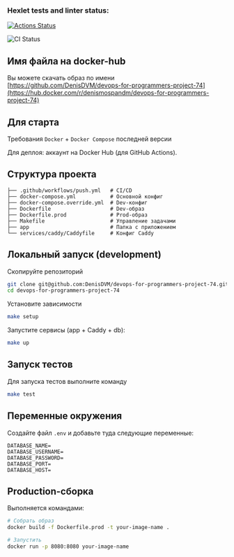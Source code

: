 ### Hexlet tests and linter status:
[![Actions Status](https://github.com/DenisDVM/devops-for-programmers-project-74/actions/workflows/hexlet-check.yml/badge.svg)](https://github.com/DenisDVM/devops-for-programmers-project-74/actions)

![CI Status](https://github.com/DenisDVM/devops-for-programmers-project-74/actions/workflows/push.yml/badge.svg)

## Имя файла на docker-hub
Вы можете скачать образ по имени [https://github.com/DenisDVM/devops-for-programmers-project-74](https://hub.docker.com/r/denismospandm/devops-for-programmers-project-74)

## Для старта
Требования
`Docker` + `Docker Compose` последней версии

Для деплоя: аккаунт на Docker Hub (для GitHub Actions).

## Структура проекта

```
├── .github/workflows/push.yml   # CI/CD
├── docker-compose.yml           # Основной конфиг
├── docker-compose.override.yml  # Dev-конфиг
├── Dockerfile                   # Dev-образ
├── Dockerfile.prod              # Prod-образ
├── Makefile                     # Управление задачами
├── app                          # Папка с приложением
└── services/caddy/Caddyfile     # Конфиг Caddy
```

## Локальный запуск (development)

Скопируйте репозиторий

```bash
git clone git@github.com:DenisDVM/devops-for-programmers-project-74.git
cd devops-for-programmers-project-74
```

Установите зависимости
```bash
make setup
```

Запустите сервисы (app + Caddy + db):

```bash
make up
```

## Запуск тестов

Для запуска тестов выполните команду

```bash
make test
```

## Переменные окружения

Создайте файл `.env` и добавьте туда следующие переменные:

```
DATABASE_NAME=
DATABASE_USERNAME=
DATABASE_PASSWORD=
DATABASE_PORT=
DATABASE_HOST=
```

## Production-сборка

Выполняется командами:

```bash
# Собрать образ
docker build -f Dockerfile.prod -t your-image-name .

# Запустить
docker run -p 8080:8080 your-image-name
```
